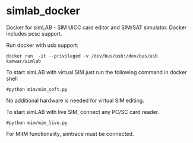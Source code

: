 # simlab_docker
Docker for simLAB - SIM UICC card editor and SIM/SAT simulator.
Docker includes pcsc support.

Run docker with usb support:
```
docker run  -it --privileged -v /dev/bus/usb:/dev/bus/usb kamwar/simlab
```

To start simLAB with virtual SIM just run the following command in docker shell
```
#python mim/mim_soft.py
```
No additional hardware is needed for virtual SIM editing.

To start simLAB with live SIM, connect any PC/SC card reader.
```
#python mim/mim_live.py
```

For MitM functionality, simtrace must be connected.
